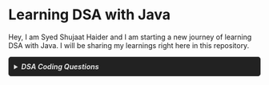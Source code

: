 # Learning DSA with Java

Hey, I am Syed Shujaat Haider and I am starting a new journey of learning DSA with Java. I will be sharing my learnings right here in this repository.

<details style="
  border: 1px solid #444;
  border-radius: 5px;
  padding: 10px;
  background-color: #222;
  color: #ddd;
">
    <summary style="
    cursor: pointer;
    font-weight: bold;
    color: #ddd;
  ">
        <em>DSA Coding Questions</em>
    </summary>

# DSA Coding Questions Topicwise With Notes

| Topic       | Question           | Platform          | Solution          |
|-------------|--------------------|-------------------|-------------------|
| Array  
(*Striver's Array Series - Day1 : Basic*) | Largest Element in Array  | [GeeksforGeeks](https://www.geeksforgeeks.org/problems/largest-element-in-array4009/0)   | [Notes](/IntermediateJAVA/Arrays/Striver's%20Array%20Series/Day1-Basic.md/#question-01--largest-element-in-array)   |
|             | Check If the Array is Sorted & Rotated   | [LeetCode](https://leetcode.com/problems/check-if-array-is-sorted-and-rotated/description/)  | [Notes](/IntermediateJAVA/Arrays/Striver's%20Array%20Series/Day1-Basic.md/#question-02--check-if-the-array-is-sorted--rotated)   |
|             | Second Largest Element in Array without Sorting | [GeeksforGeeks](https://www.geeksforgeeks.org/problems/second-largest3735/0) | [Notes](/IntermediateJAVA/Arrays/Striver's%20Array%20Series/Day1-Basic.md/#question-03--second-largest-element-in-array-without-sorting) |
|             | Searching an Element in a Sorted Array | [GeeksforGeeks](https://www.geeksforgeeks.org/problems/who-will-win-1587115621/0) | [Notes](/IntermediateJAVA/Arrays/Striver's%20Array%20Series/Day1-Basic.md/#question-04--searching-an-element-in-a-sorted-array) |
|             | Rotate Array | [LeetCode](https://leetcode.com/problems/rotate-array/description/) | [Notes](/IntermediateJAVA/Arrays/Striver's%20Array%20Series/Day1-Basic.md/#question-05--rotate-array) |
| (*Striver's Array Series - Day2 : Easy*) | Maximum Consecutive Ones  | [LeetCode](https://leetcode.com/problems/max-consecutive-ones/description/) | [Notes](/IntermediateJAVA/Arrays/Striver's%20Array%20Series/Day2-Easy.md/#question-06--maximum-consecutive-ones) |
|             | Move Zeroes | [LeetCode](https://leetcode.com/problems/move-zeroes/) | [Notes](/IntermediateJAVA/Arrays/Striver's%20Array%20Series/Day2-Easy.md/#question-07--move-zeroes) |
|             | Remove Duplicates from Sorted Array | [LeetCode](https://leetcode.com/problems/remove-duplicates-from-sorted-array/description/) | [Notes](/IntermediateJAVA/Arrays/Striver's%20Array%20Series/Day2-Easy.md/#question-08--remove-duplicates-from-sorted-array) |
|             | Missing Number | [LeetCode](https://leetcode.com/problems/missing-number/) | [Notes](/IntermediateJAVA/Arrays/Striver's%20Array%20Series/Day2-Easy.md/#question-09--missing-number) |
|             | Single Number | [LeetCode](https://leetcode.com/problems/single-number/description/) | [Notes](/IntermediateJAVA/Arrays/Striver's%20Array%20Series/Day2-Easy.md/#question-10--single-number) |
|             | Union of Two Sorted Arrays | [GeeksforGeeks](https://www.geeksforgeeks.org/problems/union-of-two-sorted-arrays-1587115621/0) | [Notes](/IntermediateJAVA/Arrays/Striver's%20Array%20Series/Day2-Easy.md/#question-11--union-of-two-sorted-arrays) |
|             | Two Sum | [LeetCode](https://leetcode.com/problems/two-sum/description/) | [Notes](/IntermediateJAVA/Arrays/Striver's%20Array%20Series/Day2-Easy.md/#question-12--two-sum) |
| (*Striver's Array Series - Day3 - Medium*) | Search a 2D Matrix | [LeetCode](https://leetcode.com/problems/search-a-2d-matrix/description/) | [Notes](/IntermediateJAVA/Arrays/Striver's%20Array%20Series/Day3-Medium.md/#question-13--search-a-2d-matrix) |
|  | Leader in an Array | [GeeksforGeeks](https://www.geeksforgeeks.org/problems/leaders-in-an-array-1587115620/0) | [Notes](/IntermediateJAVA/Arrays/Striver's%20Array%20Series/Day3-Medium.md/#question-14--leader-in-an-array) |
|  | Best Time to Buy and Sell Stock | [LeetCode](https://leetcode.com/problems/best-time-to-buy-and-sell-stock/description/) | [Notes](/IntermediateJAVA/Arrays/Striver's%20Array%20Series/Day3-Medium.md/#question-15--best-time-to-buy-and-sell-stock) |
|  | Rearrange Array Elements by Sign | [LeetCode](https://leetcode.com/problems/rearrange-array-elements-by-sign/description/) | [Notes](/IntermediateJAVA/Arrays/Striver's%20Array%20Series/Day3-Medium.md/#question-16--rearrange-array-elements-by-sign) |
|  | Find the Duplicate Number | [LeetCode](https://leetcode.com/problems/find-the-duplicate-number/description/) | [Notes](/IntermediateJAVA/Arrays/Striver's%20Array%20Series/Day3-Medium.md/#question-17--find-the-duplicate-number) |
|  | Maximum Subarray | [LeetCode](https://leetcode.com/problems/maximum-subarray/description/) | [Notes](/IntermediateJAVA/Arrays/Striver's%20Array%20Series/Day3-Medium.md/#question-18--maximum-subarray) |
|  | Max Sum in Subarrays | [GeeksforGeeks](https://www.geeksforgeeks.org/problems/max-sum-in-sub-arrays0824/0) | [Notes](/IntermediateJAVA/Arrays/Striver's%20Array%20Series/Day3-Medium.md/#question-19--max-sum-in-subarray) |
|  | Pascal's Triangle | [LeetCode](https://leetcode.com/problems/pascals-triangle/) | [Notes](/IntermediateJAVA/Arrays/Striver's%20Array%20Series/Day3-Medium.md/#question-20--pascals-triangle) |
|  | Unique Paths | [LeetCode](https://leetcode.com/problems/unique-paths/) | [Notes](/IntermediateJAVA/Arrays/Striver's%20Array%20Series/Day3-Medium.md/#question-21--unique-paths) |
|  | Sort Colors | [LeetCode](https://leetcode.com/problems/sort-colors/) | [Notes](/IntermediateJAVA/Arrays/Striver's%20Array%20Series/Day3-Medium.md/#question-22--sort-colors) |
|  | Minimum Jumps to reach End | [GeeksforGeeks](https://www.geeksforgeeks.org/problems/minimum-number-of-jumps-1587115620/1) | [Notes](/IntermediateJAVA/Arrays/Striver's%20Array%20Series/Day3-Medium.md/#question-23--minimum-jumps-to-reach-end) |
<!-- |  |  | [LeetCode]() | [Notes]() | -->

> 💡 **Tip**: Click on Notes to see detailed notes for a particular question. 

</details>